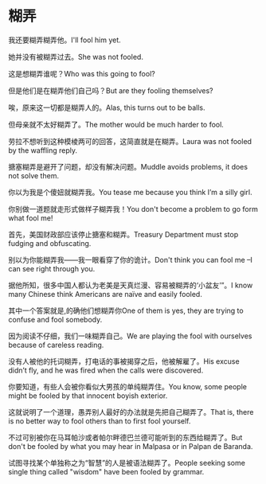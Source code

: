 # 糊弄

<p><span class="chinese">我还要糊弄糊弄他。</span><span class="english">I'll fool him yet.</span></p>

<p><span class="chinese">她并没有被糊弄过去。</span><span class="english">She was not fooled.</span></p>

<p><span class="chinese">这是想糊弄谁呢？</span><span class="english">Who was this going to fool?</span></p>

<p><span class="chinese">但是他们是在糊弄他们自己吗？</span><span class="english">But are they fooling themselves?</span></p>

<p><span class="chinese">唉，原来这一切都是糊弄人的。</span><span class="english">Alas, this turns out to be balls.</span></p>

<p><span class="chinese">但母亲就不太好糊弄了。</span><span class="english">The mother would be much harder to fool.</span></p>

<p><span class="chinese">劳拉不想听到这种模棱两可的回答，这简直就是在糊弄。</span><span class="english">Laura was not fooled by the waffling reply.</span></p>

<p><span class="chinese">搪塞糊弄是避开了问题，却没有解决问题。</span><span class="english">Muddle avoids problems, it does not solve them.</span></p>

<p><span class="chinese">你以为我是个傻妞就糊弄我。</span><span class="english">You tease me because you think I’m a silly girl.</span></p>

<p><span class="chinese">你别做一道题就走形式做样子糊弄我！</span><span class="english">You don't become a problem to go form what fool me!</span></p>

<p><span class="chinese">首先，美国财政部应该停止搪塞和糊弄。</span><span class="english">Treasury Department must stop fudging and obfuscating.</span></p>

<p><span class="chinese">别以为你能糊弄我——我一眼看穿了你的诡计。</span><span class="english">Don't think you can fool me –I can see right through you.</span></p>

<p><span class="chinese">据他所知，很多中国人都认为老美是天真烂漫、容易被糊弄的‘小盆友’”。</span><span class="english">I know many Chinese think Americans are naïve and easily fooled.</span></p>

<p><span class="chinese">其中一个答案就是,的确他们想糊弄你</span><span class="english">One of them is yes, they are trying to confuse and fool somebody.</span></p>

<p><span class="chinese">因为阅读不仔细，我们一味糊弄自己。</span><span class="english">We are playing the fool with ourselves because of careless reading.</span></p>

<p><span class="chinese">没有人被他的托词糊弄，打电话的事被揭穿之后，他被解雇了。</span><span class="english">His excuse didn’t fly, and he was fired when the calls were discovered.</span></p>

<p><span class="chinese">你要知道，有些人会被你看似大男孩的单纯糊弄住。</span><span class="english">You know, some people might be fooled by that innocent boyish exterior.</span></p>

<p><span class="chinese">这就说明了一个道理，愚弄别人最好的办法就是先把自己糊弄了。</span><span class="english">That is, there is no better way to fool others than to first fool yourself.</span></p>

<p><span class="chinese">不过可别被你在马耳帕沙或者帕尔畔德巴兰德可能听到的东西给糊弄了。</span><span class="english">But don't be fooled by what you may hear in Malpasa or in Palpan de Baranda.</span></p>

<p><span class="chinese">试图寻找某个单独称之为“智慧”的人是被语法糊弄了。</span><span class="english">People seeking some single thing called "wisdom" have been fooled by grammar.</span></p>

